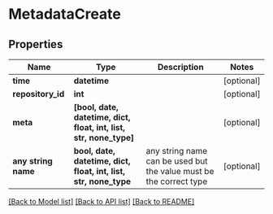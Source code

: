 # MetadataCreate


## Properties
Name | Type | Description | Notes
------------ | ------------- | ------------- | -------------
**time** | **datetime** |  | [optional] 
**repository_id** | **int** |  | [optional] 
**meta** | **[bool, date, datetime, dict, float, int, list, str, none_type]** |  | [optional] 
**any string name** | **bool, date, datetime, dict, float, int, list, str, none_type** | any string name can be used but the value must be the correct type | [optional]

[[Back to Model list]](../README.md#documentation-for-models) [[Back to API list]](../README.md#documentation-for-api-endpoints) [[Back to README]](../README.md)


